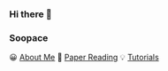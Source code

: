 ### Hi there 👋

### Soopace

😀 [About Me]()
📝 [Paper Reading](https://simonjisu.github.io/PaperReading/)
💡 [Tutorials]()


<!--
**simonjisu/simonjisu** is a ✨ _special_ ✨ repository because its `README.md` (this file) appears on your GitHub profile.

Here are some ideas to get you started:

- 🔭 I’m currently working on ...
- 🌱 I’m currently learning ...
- 👯 I’m looking to collaborate on ...
- 🤔 I’m looking for help with ...
- 💬 Ask me about ...
- 📫 How to reach me: ...
- 😄 Pronouns: ...
- ⚡ Fun fact: ...
-->
